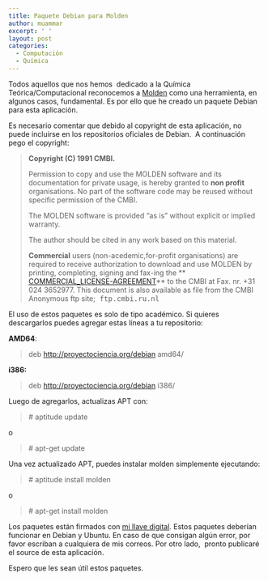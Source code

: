 ```yaml
---
title: Paquete Debian para Molden
author: muammar
excerpt: ' '
layout: post
categories:
  - Computación
  - Química
---
```

Todos aquellos que nos hemos  dedicado a la Química Teórica/Computacional reconocemos a <a href="http://www.cmbi.ru.nl/molden/" target="_blank">Molden</a> como una herramienta, en algunos casos, fundamental. Es por ello que he creado un paquete Debian para esta aplicación.

Es necesario comentar que debido al copyright de esta aplicación, no puede incluirse en los repositorios oficiales de Debian.  A continuación pego el copyright:

> **Copyright (C) 1991 CMBI.**
> 
> Permission to copy and use the MOLDEN software and its documentation for private usage, is hereby granted to **non profit** organisations. No part of the software code may be reused without specific permission of the CMBI.
> 
> The MOLDEN software is provided &#8220;as is&#8221; without explicit or implied warranty.
> 
> The author should be cited in any work based on this material.
> 
> **Commercial** users (non-acedemic,for-profit organisations) are required to receive authorization to download and use MOLDEN by printing, completing, signing and fax-ing the ** [ COMMERCIAL_LICENSE-AGREEMENT][1]** to the CMBI at Fax. nr. +31 024 3652977. This document is also available as file from the CMBI Anonymous ftp site;<tt> ftp.cmbi.ru.nl</tt>

El uso de estos paquetes es solo de tipo académico. Si quieres descargarlos puedes agregar estas líneas a tu repositorio:

**AMD64**:

> deb http://proyectociencia.org/debian amd64/

**i386:**

> deb http://proyectociencia.org/debian i386/

Luego de agregarlos, actualizas APT con:

> \# aptitude update

o

> \# apt-get update

Una vez actualizado APT, puedes instalar molden simplemente ejecutando:

> \# aptitude install molden

o

> \# apt-get install molden

Los paquetes están firmados con <a href="http://pgp.mit.edu:11371/pks/lookup?search=muammarelkhatib%40gmail.com&op=vindex" target="_blank">mi llave digital</a>. Estos paquetes deberían funcionar en Debian y Ubuntu. En caso de que consigan algún error, por favor escriban a cualquiera de mis correos. Por otro lado,  pronto publicaré el source de esta aplicación.

Espero que les sean útil estos paquetes.

 [1]: http://www.cmbi.ru.nl/molden/COMMERCIAL_LICENSE.html
